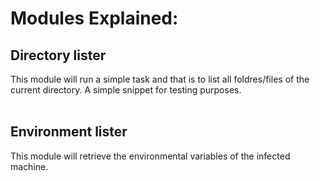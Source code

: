 # Modules Explained:

## Directory lister
This module will run a simple task and that is to list all foldres/files of the current directory. A simple snippet for testing purposes.
<br>
<br>

## Environment lister
This module will retrieve the environmental variables of the infected machine.
